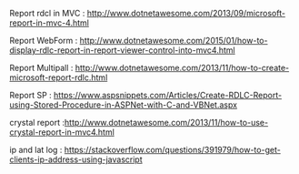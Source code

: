 Report rdcl in MVC : http://www.dotnetawesome.com/2013/09/microsoft-report-in-mvc-4.html

Report WebForm :  http://www.dotnetawesome.com/2015/01/how-to-display-rdlc-report-in-report-viewer-control-into-mvc4.html

Report Multipall : http://www.dotnetawesome.com/2013/11/how-to-create-microsoft-report-rdlc.html

Report SP : https://www.aspsnippets.com/Articles/Create-RDLC-Report-using-Stored-Procedure-in-ASPNet-with-C-and-VBNet.aspx

crystal report :http://www.dotnetawesome.com/2013/11/how-to-use-crystal-report-in-mvc4.html

ip and lat log : https://stackoverflow.com/questions/391979/how-to-get-clients-ip-address-using-javascript
